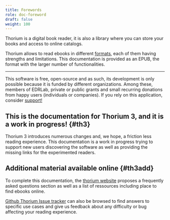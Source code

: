 ```yaml
---
title: Forewords
role: doc-foreword
draft: false
weight: 100
---
```


Thorium is a digital book reader, it is also a library where you can
store your books and access to online catalogs.

Thorium allows to read ebooks in different [formats](../406_formats/index.xhtml),
each of them having strengths and limitations. This documentation is
provided as an EPUB, the format with the larger number of
functionalities.

------------------------------------------------------------------------

This software is free, open-source and as such, its development is only
possible because it is funded by different organizations. Among these,
members of EDRLab, private or public grants and small recurring
donations from happy users (individuals or companies). If you rely on
this application, consider [support!](../903_support/index.xhtml)


## This is the documentation for Thorium 3, and it is a work in progress! {#th3}

Thorium 3 introduces numerous changes and, we hope, a friction less
reading experience. This documentation is a work in progress trying to
support new users discovering the software as well as providing the
missing links for the experimented readers.

## Additional material available online {#th3add}

To complete this documentation, the [thorium
website](https://thorium.edrlab.org) proposes a frequently asked
questions section as well as a list of ressources including place to
find ebooks online.

[Github Thorium Issue
tracker](https://github.com/edrlab/thorium-reader/issues) can also be
browsed to find answers to specific use cases and give us feedback about
any difficulty or bug affecting your reading experience.

